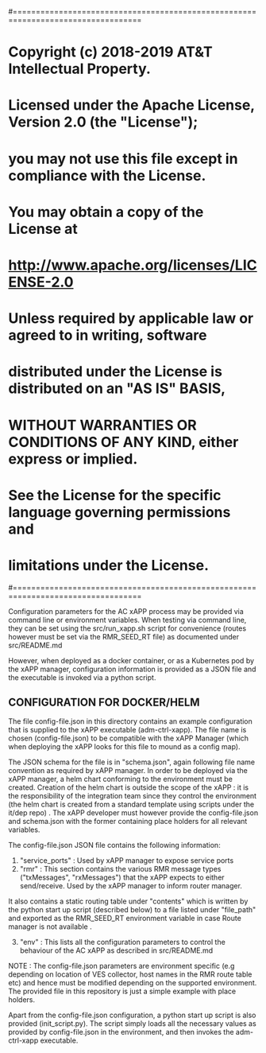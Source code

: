 #==================================================================================
#        Copyright (c) 2018-2019 AT&T Intellectual Property.
#
#   Licensed under the Apache License, Version 2.0 (the "License");
#   you may not use this file except in compliance with the License.
#   You may obtain a copy of the License at
#
#       http://www.apache.org/licenses/LICENSE-2.0
#
#   Unless required by applicable law or agreed to in writing, software
#   distributed under the License is distributed on an "AS IS" BASIS,
#   WITHOUT WARRANTIES OR CONDITIONS OF ANY KIND, either express or implied.
#   See the License for the specific language governing permissions and
#   limitations under the License.
#==================================================================================

Configuration parameters for the AC xAPP process  may be provided via command line or environment variables. When testing via command line, 
they can be set using the src/run_xapp.sh script for convenience  (routes however must be set via the RMR_SEED_RT file) as documented under src/README.md

However, when deployed as a docker container, or as a Kubernetes pod by the xAPP manager, configuration information is provided as a JSON file and the executable is invoked via a python script.

CONFIGURATION FOR DOCKER/HELM
-------------------------------
The file config-file.json in this directory contains an example configuration that is supplied to the xAPP executable (adm-ctrl-xapp). The file name
is chosen (config-file.json) to be compatible with the xAPP Manager (which when deploying the xAPP looks for this file to mound as a config map).

The JSON schema for the file is in "schema.json", again following file name convention as required by xAPP manager. In order to be deployed via the xAPP manager, a helm chart conforming to the environment must be created. Creation of the helm chart is outside the scope of the xAPP : it is the responsibility of the integration team since they control the environment (the helm chart is created from a standard template using scripts under the it/dep repo) . The xAPP developer must however provide the config-file.json and schema.json with the former containing place holders for all relevant variables. 

The config-file.json JSON file contains the following information:

1. "service_ports" : Used by xAPP manager to expose service ports 
2. "rmr" : This section contains the various RMR message types ("txMessages", "rxMessages")  that the xAPP expects to either send/receive. Used by the xAPP manager to inform router manager.  

It also contains a static routing table under "contents" which is written  by the python start up script (described below)  to a file listed under "file_path" and exported as the RMR_SEED_RT environment variable in case Route manager is not available .

3. "env" : This lists all the configuration parameters to control the behaviour of the AC xAPP as described in src/README.md


NOTE : The config-file.json parameters are environment specific (e.g depending on location of VES collector, host names in the RMR route table etc) and hence must be modified depending on the supported environment. The provided file in this repository is just a simple example with place holders.



Apart from the config-file.json configuration, a python start up script is also provided (init_script.py). The script simply loads all the necessary
values as provided by config-file.json in the environment, and then invokes the adm-ctrl-xapp executable.

